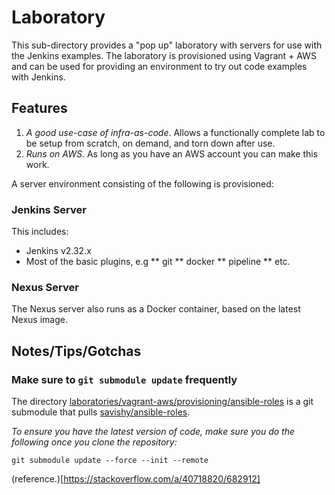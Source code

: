 # Laboratory

This sub-directory provides a "pop up" laboratory with servers for use with the Jenkins examples. The laboratory is provisioned using Vagrant + AWS and can be used for providing an environment to try out code examples with Jenkins.

## Features ##

1. *A good use-case of infra-as-code*. Allows a functionally complete lab to be setup from scratch, on demand, and torn down after use.
1. *Runs on AWS.* As long as you have an AWS account you can make this work.

A server environment consisting of the following is provisioned:

### Jenkins Server

This includes:
* Jenkins v2.32.x
* Most of the basic plugins, e.g
** git
** docker
** pipeline
** etc.

### Nexus Server

The Nexus server also runs as a Docker container, based on the latest Nexus image.

## Notes/Tips/Gotchas

### Make sure to `git submodule update` frequently

The directory [laboratories/vagrant-aws/provisioning/ansible-roles](laboratories/vagrant-aws/provisioning/ansible-roles) is a git submodule that pulls [savishy/ansible-roles](http://github.com/savishy/ansible-roles).

*To ensure you have the latest version of code, make sure you do the following once you clone the repository:*

```
git submodule update --force --init --remote
```

(reference.)[https://stackoverflow.com/a/40718820/682912]
